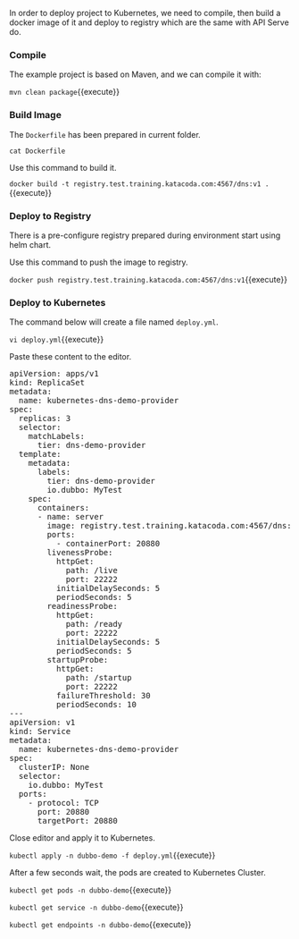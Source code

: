 In order to deploy project to Kubernetes, we need to compile, then build a docker image of it and deploy to registry which are the same with API Serve do.



### Compile

The example project is based on Maven, and we can compile it with:

`mvn clean package`{{execute}}



### Build Image

The `Dockerfile` has been prepared in current folder.

`cat Dockerfile`



Use this command to build it.

`docker build -t registry.test.training.katacoda.com:4567/dns:v1 .`{{execute}}



### Deploy to Registry

There is a pre-configure registry prepared during environment start using helm chart.

Use this command to push the image to registry.

`docker push registry.test.training.katacoda.com:4567/dns:v1`{{execute}}



### Deploy to Kubernetes

The command below will create a file named `deploy.yml`.

`vi deploy.yml`{{execute}}


Paste these content to the editor.

<pre class="file" data-target="clipboard">
apiVersion: apps/v1
kind: ReplicaSet
metadata:
  name: kubernetes-dns-demo-provider
spec:
  replicas: 3
  selector:
    matchLabels:
      tier: dns-demo-provider
  template:
    metadata:
      labels:
        tier: dns-demo-provider
        io.dubbo: MyTest
    spec:
      containers:
      - name: server
        image: registry.test.training.katacoda.com:4567/dns:v1
        ports:
          - containerPort: 20880
        livenessProbe:
          httpGet:
            path: /live
            port: 22222
          initialDelaySeconds: 5
          periodSeconds: 5
        readinessProbe:
          httpGet:
            path: /ready
            port: 22222
          initialDelaySeconds: 5
          periodSeconds: 5
        startupProbe:
          httpGet:
            path: /startup
            port: 22222
          failureThreshold: 30
          periodSeconds: 10
---
apiVersion: v1
kind: Service
metadata:
  name: kubernetes-dns-demo-provider
spec:
  clusterIP: None
  selector:
    io.dubbo: MyTest
  ports:
    - protocol: TCP
      port: 20880
      targetPort: 20880
</pre>



Close editor and apply it to Kubernetes.

`kubectl apply -n dubbo-demo -f deploy.yml`{{execute}}



After a few seconds wait, the pods are created to Kubernetes Cluster.

`kubectl get pods -n dubbo-demo`{{execute}}

`kubectl get service -n dubbo-demo`{{execute}}

`kubectl get endpoints -n dubbo-demo`{{execute}}

